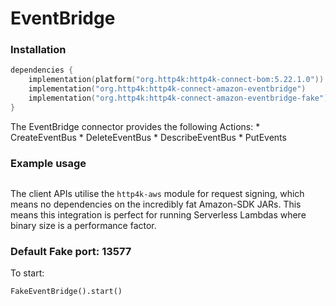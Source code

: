 # EventBridge

### Installation

```kotlin
dependencies {
    implementation(platform("org.http4k:http4k-connect-bom:5.22.1.0"))
    implementation("org.http4k:http4k-connect-amazon-eventbridge")
    implementation("org.http4k:http4k-connect-amazon-eventbridge-fake")
}
```


The EventBridge connector provides the following Actions:
     *  CreateEventBus
     *  DeleteEventBus
     *  DescribeEventBus
     *  PutEvents

### Example usage
```kotlin
```

The client APIs utilise the `http4k-aws` module for request signing, which means no dependencies on the incredibly fat Amazon-SDK JARs. This means this integration is perfect for running Serverless Lambdas where binary size is a performance factor.

### Default Fake port: 13577

To start:
```
FakeEventBridge().start()
```

